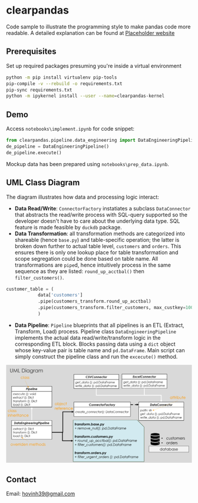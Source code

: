 # clearpandas
Code sample to illustrate the programming style to make pandas code more readable. 
A detailed explanation can be found at [Placeholder website]()

## Prerequisites

Set up required packages presuming you're inside a virtual environment
```bash
python -m pip install virtualenv pip-tools
pip-compile -v --rebuild -o requirements.txt
pip-sync requirements.txt
python -m ipykernel install --user --name=clearpandas-kernel
```

## Demo

Access `notebooks\implement.ipynb` for code snippet:
```python
from clearpandas.pipeline.data_engineering import DataEngineeringPipeline
de_pipeline = DataEngineeringPipeline()
de_pipeline.execute()
```

Mockup data has been prepared using `notebooks\prep_data.ipynb`. 

## UML Class Diagram

The diagram illustrates how data and processing logic interact:
- **Data Read/Write**: `ConnectorFactory` instatiates a subclass `DataConnector` that abstracts the read/write process with SQL-query supported so the developer doesn't have to care about the underlying data type. SQL feature is made feasible by `duckdb` package.
- **Data Transformation**: all transformation methods are categorized into shareable (hence `base.py`) and table-specific operation; the latter is broken down further to actual table level, `customers` and `orders`. This ensures there is only one lookup place for table transformation and scope segregation could be done based on table name. All transformations are `pipe`d, hence intuitively process in the same sequence as they are listed: `round_up_acctbal()` then `filter_customers()`.
```python
customer_table = (
            data['customers']
            .pipe(customers_transform.round_up_acctbal)
            .pipe(customers_transform.filter_customers, max_custkey=1000)
            )
```
- **Data Pipeline**: `Pipeline` blueprints that all pipelines is an ETL (Extract, Transform, Load) process. Pipeline class `DataEngineeringPipeline` implements the actual data read/write/transform logic in the corresponding ETL block. Blocks passing data using a `dict` object whose key-value pair is table name and `pd.DataFrame`. Main script can simply construct the pipeline class and run the `excecute()` method.

![UML Class Diagram](image/uml.png)

## Contact
Email: hovinh39@gmail.com